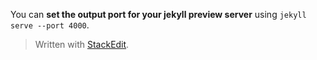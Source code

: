 
You can **set the output port for your jekyll preview server** using `jekyll serve --port 4000`.



> Written with [StackEdit](https://stackedit.io/).
<!--stackedit_data:
eyJoaXN0b3J5IjpbLTE5NDk4MzgzMDNdfQ==
-->